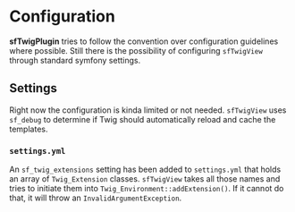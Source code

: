 Configuration
=============

**sfTwigPlugin** tries to follow the convention over configuration guidelines
where possible. Still there is the possibility of configuring `sfTwigView`
through standard symfony settings.

Settings
--------

Right now the configuration is kinda limited or not needed. `sfTwigView` uses
`sf_debug` to determine if Twig should automatically reload and cache the
templates.

### `settings.yml`

An `sf_twig_extensions` setting has been added to `settings.yml` that holds an
array of `Twig_Extension` classes. `sfTwigView` takes all those names and
tries to initiate them into `Twig_Environment::addExtension()`. If it cannot
do that, it will throw an `InvalidArgumentException`.
